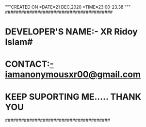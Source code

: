 """CREATED ON *DATE=21 DEC,2020 *TIME=23:00-23.38 """
########################################
# DEVELOPER'S NAME:- XR Ridoy Islam#
# CONTACT:-iamanonymousxr00@gmail.com   #
# KEEP SUPORTING ME..... THANK YOU     #
#######################################
